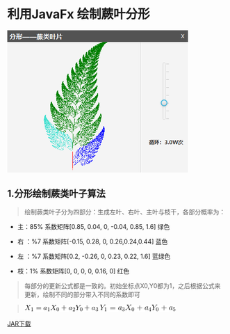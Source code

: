 # 利用JavaFx 绘制蕨叶分形

![preview](./img/preview.png "界面预览")

## 1.分形绘制蕨类叶子算法

>绘制蕨类叶子分为四部分：生成左叶、右叶、主叶与枝干，各部分概率为：

* 主：85% 系数矩阵[0.85, 0.04, 0, -0.04, 0.85, 1.6] 绿色

* 右 ：%7 系数矩阵[-0.15, 0.28, 0, 0.26,0.24,0.44] 蓝色

* 左 ：%7 系数矩阵[0.2, -0.26, 0, 0.23, 0.22, 1.6] 蓝绿色

* 枝：1% 系数矩阵[0, 0, 0, 0, 0.16, 0] 红色

>每部分的更新公式都是一致的。初始坐标点X0,Y0都为1，之后根据公式来更新，绘制不同的部分带入不同的系数即可

>![equation1](./img/equ1.gif)
>![equation2](./img/equ2.gif)


[JAR下载](/LebrancBW/fractal/raw/master/dist/fern_leaf.jar)

